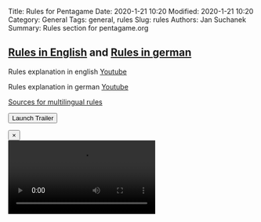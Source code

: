 Title: Rules for Pentagame
Date: 2020-1-21 10:20
Modified: 2020-1-21 10:20
Category: General
Tags: general, rules
Slug: rules
Authors: Jan Suchanek
Summary: Rules section for pentagame.org



## [Rules in English](https://pentagame.org/pdf/Illustrated_Rules.pdf) and [Rules in german](http://pentagame.org/pdf/Illustrated_Rules__German_.pdf)

Rules explanation in english [Youtube](https://www.youtube.com/watch?v=pnXDFhH5gMI)

Rules explanation in german [Youtube](https://www.youtube.com/watch?v=H1BSNvzTxko)

[Sources for multilingual rules](sources.html)

<button type="button" class="btn btn-primary btn-shadow" data-toggle="modal" data-target="#modal"><i class="fa fa-play"></i> Launch Trailer</button>

<div class="modal fade" tabindex="-1" data-backdrop="False" role="dialog"id="modal">
  <div class="modal-dialog" role="document">
  <button type="button" class="close" data-dismiss="modal" aria-label="Close">
  <span aria-hidden="true">&times;</span>
</button>
    <div class="modal-body">       
        <!-- 16:9 aspect ratio -->
        <div class="embed-responsive embed-responsive-16by9 text-center">
          <video class="embed-responsive-item" src="https://pentagame.org/video/Pentagame_Teaser_E.mp4" id="video1" allowscriptaccess="always" webkitallowfullscreen mozallowfullscreen allowfullscreen></video>
        </div>
    </div>
  </div>
</div>


<script>
$('#modal').on('shown.bs.modal', function () {
  $('#video1')[0].scurrentTime = 0;
  $('#video1')[0].play();
})
$('#modal').on('hidden.bs.modal', function () {
  $('#video1')[0].pause();
})
</script>
